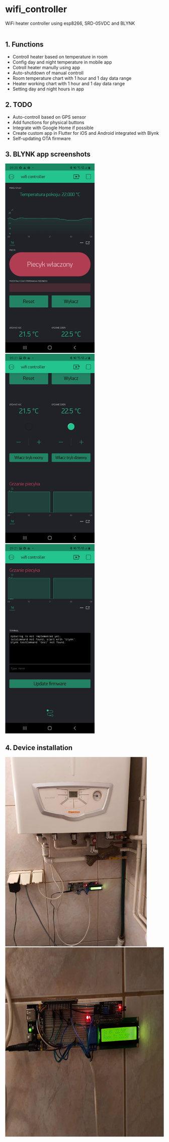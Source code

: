 # wifi_controller
WiFi heater controller using esp8266, SRD-05VDC and BLYNK
</br>
</br>

## 1. Functions
 * Controll heater based on temperature in room
 * Config day and night temperature in mobile app
 * Cotroll heater manully using app 
 * Auto-shutdown of manual controll
 * Room temperature chart with 1 hour and 1 day data range
 * Heater working chart with 1 hour and 1 day data range
 * Setting day and night hours in app
 
## 2. TODO
  * Auto-controll based on GPS sensor
  * Add functions for physical buttons
  * Integrate with Google Home if possible
  * Create custom app in Flutter for iOS and Android integrated with Blynk
  * Self-updating OTA firmware

## 3. BLYNK app screenshots
<img src="/doc/image_app_1.jpg" height="600">
</br>
<img src="/doc/image_app_2.jpg" height="600">
</br>
<img src="/doc/image_app_3.jpg" height="600">

## 4. Device installation
<img src="/doc/heater.jpg" height="600">
</br>
<img src="/doc/controller.jpg" height="600">
